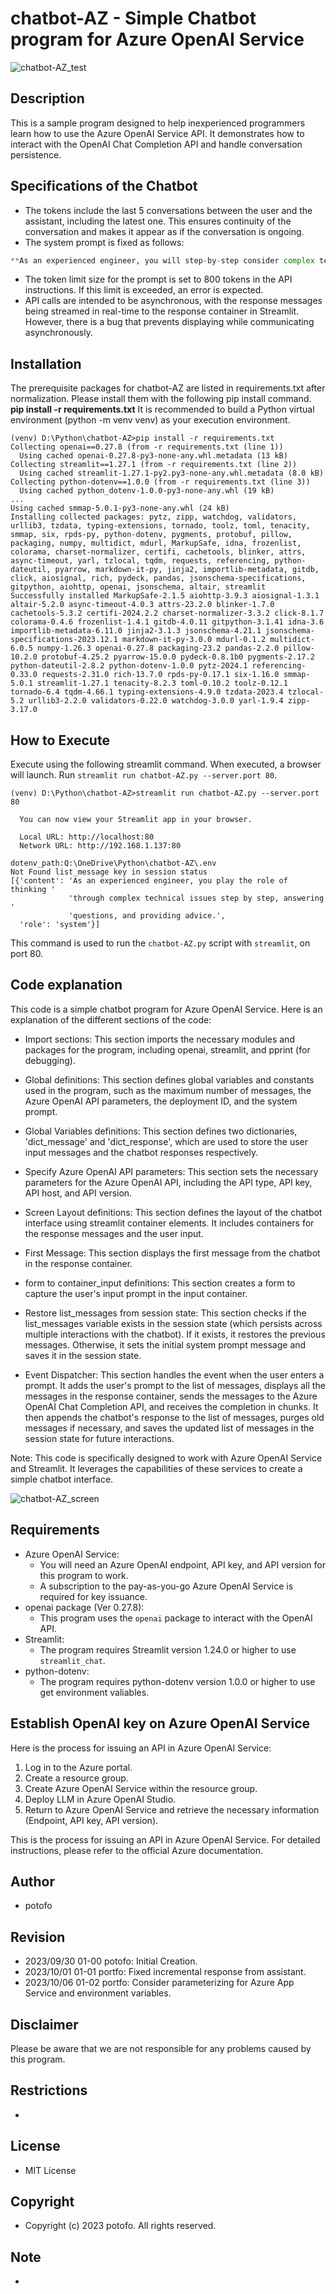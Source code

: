 # chatbot-AZ - Simple Chatbot program for Azure OpenAI Service

![chatbot-AZ_test](https://github.com/potofo/chatbot-AZ/assets/138992835/2590fd0f-14f7-47a2-9040-78e66f425d2c)


## Description
This is a sample program designed to help inexperienced programmers learn how to use the Azure OpenAI Service API. It demonstrates how to interact with the OpenAI Chat Completion API and handle conversation persistence.

## Specifications of the Chatbot

- The tokens include the last 5 conversations between the user and the assistant, including the latest one. This ensures continuity of the conversation and makes it appear as if the conversation is ongoing.
- The system prompt is fixed as follows:

```python
**As an experienced engineer, you will step-by-step consider complex technical problems, answer questions and provide advice.**

```

- The token limit size for the prompt is set to 800 tokens in the API instructions. If this limit is exceeded, an error is expected.
- API calls are intended to be asynchronous, with the response messages being streamed in real-time to the response container in Streamlit. However, there is a bug that prevents displaying while communicating asynchronously.

## Installation
The prerequisite packages for chatbot-AZ are listed in requirements.txt after normalization. Please install them with the following pip install command.
**pip install -r requirements.txt**
It is recommended to build a Python virtual environment (python -m venv venv) as your execution environment.
```shell
(venv) D:\Python\chatbot-AZ>pip install -r requirements.txt
Collecting openai==0.27.8 (from -r requirements.txt (line 1))
  Using cached openai-0.27.8-py3-none-any.whl.metadata (13 kB)
Collecting streamlit==1.27.1 (from -r requirements.txt (line 2))
  Using cached streamlit-1.27.1-py2.py3-none-any.whl.metadata (8.0 kB)
Collecting python-dotenv==1.0.0 (from -r requirements.txt (line 3))
  Using cached python_dotenv-1.0.0-py3-none-any.whl (19 kB)
...
Using cached smmap-5.0.1-py3-none-any.whl (24 kB)
Installing collected packages: pytz, zipp, watchdog, validators, urllib3, tzdata, typing-extensions, tornado, toolz, toml, tenacity, smmap, six, rpds-py, python-dotenv, pygments, protobuf, pillow, packaging, numpy, multidict, mdurl, MarkupSafe, idna, frozenlist, colorama, charset-normalizer, certifi, cachetools, blinker, attrs, async-timeout, yarl, tzlocal, tqdm, requests, referencing, python-dateutil, pyarrow, markdown-it-py, jinja2, importlib-metadata, gitdb, click, aiosignal, rich, pydeck, pandas, jsonschema-specifications, gitpython, aiohttp, openai, jsonschema, altair, streamlit
Successfully installed MarkupSafe-2.1.5 aiohttp-3.9.3 aiosignal-1.3.1 altair-5.2.0 async-timeout-4.0.3 attrs-23.2.0 blinker-1.7.0 cachetools-5.3.2 certifi-2024.2.2 charset-normalizer-3.3.2 click-8.1.7 colorama-0.4.6 frozenlist-1.4.1 gitdb-4.0.11 gitpython-3.1.41 idna-3.6 importlib-metadata-6.11.0 jinja2-3.1.3 jsonschema-4.21.1 jsonschema-specifications-2023.12.1 markdown-it-py-3.0.0 mdurl-0.1.2 multidict-6.0.5 numpy-1.26.3 openai-0.27.8 packaging-23.2 pandas-2.2.0 pillow-10.2.0 protobuf-4.25.2 pyarrow-15.0.0 pydeck-0.8.1b0 pygments-2.17.2 python-dateutil-2.8.2 python-dotenv-1.0.0 pytz-2024.1 referencing-0.33.0 requests-2.31.0 rich-13.7.0 rpds-py-0.17.1 six-1.16.0 smmap-5.0.1 streamlit-1.27.1 tenacity-8.2.3 toml-0.10.2 toolz-0.12.1 tornado-6.4 tqdm-4.66.1 typing-extensions-4.9.0 tzdata-2023.4 tzlocal-5.2 urllib3-2.2.0 validators-0.22.0 watchdog-3.0.0 yarl-1.9.4 zipp-3.17.0
```

## How to Execute
Execute using the following streamlit command. When executed, a browser will launch.
Run `streamlit run chatbot-AZ.py --server.port 80`.

```shell
(venv) D:\Python\chatbot-AZ>streamlit run chatbot-AZ.py --server.port 80

  You can now view your Streamlit app in your browser.

  Local URL: http://localhost:80
  Network URL: http://192.168.1.137:80

dotenv_path:Q:\OneDrive\Python\chatbot-AZ\.env
Not Found list_message key in session status
[{'content': 'As an experienced engineer, you play the role of thinking '
             'through complex technical issues step by step, answering '
             'questions, and providing advice.',
  'role': 'system'}]
```
This command is used to run the `chatbot-AZ.py` script with `streamlit`, on port 80.

## Code explanation
This code is a simple chatbot program for Azure OpenAI Service. Here is an explanation of the different sections of the code:

- Import sections: This section imports the necessary modules and packages for the program, including openai, streamlit, and pprint (for debugging).

- Global definitions: This section defines global variables and constants used in the program, such as the maximum number of messages, the Azure OpenAI API parameters, the deployment ID, and the system prompt.

- Global Variables definitions: This section defines two dictionaries, 'dict_message' and 'dict_response', which are used to store the user input messages and the chatbot responses respectively.

- Specify Azure OpenAI API parameters: This section sets the necessary parameters for the Azure OpenAI API, including the API type, API key, API host, and API version.

- Screen Layout definitions: This section defines the layout of the chatbot interface using streamlit container elements. It includes containers for the response messages and the user input.

- First Message: This section displays the first message from the chatbot in the response container.

- form to container_input definitions: This section creates a form to capture the user's input prompt in the input container.

- Restore list_messages from session state: This section checks if the list_messages variable exists in the session state (which persists across multiple interactions with the chatbot). If it exists, it restores the previous messages. Otherwise, it sets the initial system prompt message and saves it in the session state.

- Event Dispatcher: This section handles the event when the user enters a prompt. It adds the user's prompt to the list of messages, displays all the messages in the response container, sends the messages to the Azure OpenAI Chat Completion API, and receives the completion in chunks. It then appends the chatbot's response to the list of messages, purges old messages if necessary, and saves the updated list of messages in the session state for future interactions.

Note: This code is specifically designed to work with Azure OpenAI Service and Streamlit. It leverages the capabilities of these services to create a simple chatbot interface.

![chatbot-AZ_screen](https://github.com/potofo/chatbot-AZ/assets/138992835/06a0c3f6-ccf0-490e-88f4-fdf5cba2cae5)

## Requirements
- Azure OpenAI Service:
  - You will need an Azure OpenAI endpoint, API key, and API version for this program to work.
  - A subscription to the pay-as-you-go Azure OpenAI Service is required for key issuance.
- openai package (Ver 0.27.8):
  - This program uses the `openai` package to interact with the OpenAI API.
- Streamlit:
  - The program requires Streamlit version 1.24.0 or higher to use `streamlit_chat`.
- python-dotenv:
  - The program requires python-dotenv version 1.0.0 or higher to use get environment valiables.

## Establish OpenAI key on Azure OpenAI Service
Here is the process for issuing an API in Azure OpenAI Service:

1. Log in to the Azure portal.
2. Create a resource group.
3. Create Azure OpenAI Service within the resource group.
4. Deploy LLM in Azure OpenAI Studio.
5. Return to Azure OpenAI Service and retrieve the necessary information
   (Endpoint, API key, API version).

This is the process for issuing an API in Azure OpenAI Service. For detailed instructions, please refer to the official Azure documentation.

## Author
- potofo

## Revision
- 2023/09/30 01-00 potofo: Initial Creation.
- 2023/10/01 01-01 portfo: Fixed incremental response from assistant.
- 2023/10/06 01-02 portfo: Consider parameterizing for Azure App Service and environment variables.

## Disclaimer
Please be aware that we are not responsible for any problems caused by this program.

## Restrictions
-

## License
- MIT License

## Copyright
- Copyright (c) 2023 potofo. All rights reserved.

## Note
-
